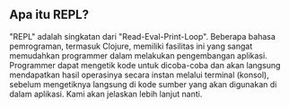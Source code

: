 ## Apa itu REPL?

"REPL" adalah singkatan dari "Read-Eval-Print-Loop". Beberapa bahasa pemrograman, termasuk Clojure, memiliki fasilitas ini yang sangat memudahkan programmer dalam melakukan pengembangan aplikasi. Programmer dapat mengetik kode untuk dicoba-coba dan akan langsung mendapatkan hasil operasinya secara instan melalui terminal (konsol), sebelum mengetiknya langsung di kode sumber yang akan digunakan di dalam aplikasi. Kami akan jelaskan lebih lanjut nanti.

